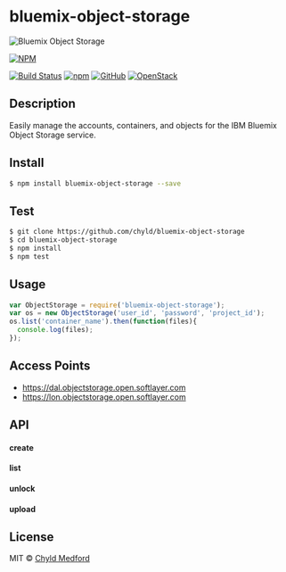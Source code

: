 # bluemix-object-storage

![Bluemix Object Storage](https://raw.githubusercontent.com/chyld/bluemix-object-storage/master/images/os.png)

[![NPM](https://nodei.co/npm/bluemix-object-storage.png?downloads=true&downloadRank=true&stars=true)](https://nodei.co/npm/bluemix-object-storage/)

[![Build Status](https://travis-ci.org/chyld/bluemix-object-storage.svg?branch=master)](https://travis-ci.org/chyld/bluemix-object-storage)
[![npm](https://badge.fury.io/js/bluemix-object-storage.svg)](https://www.npmjs.com/package/bluemix-object-storage)
[![GitHub](https://img.shields.io/badge/github-code-blue.svg)](https://github.com/chyld/bluemix-object-storage)
[![OpenStack](https://img.shields.io/badge/openstack-docs-orange.svg)](http://developer.openstack.org/api-ref-objectstorage-v1.html)


## Description
Easily manage the accounts, containers, and objects for the IBM Bluemix Object Storage service.


## Install
```sh
$ npm install bluemix-object-storage --save
```


## Test
```sh
$ git clone https://github.com/chyld/bluemix-object-storage
$ cd bluemix-object-storage
$ npm install
$ npm test
```


## Usage
```js
var ObjectStorage = require('bluemix-object-storage');
var os = new ObjectStorage('user_id', 'password', 'project_id');
os.list('container_name').then(function(files){
  console.log(files);
});
```


## Access Points
- https://dal.objectstorage.open.softlayer.com
- https://lon.objectstorage.open.softlayer.com


## API
#### create
#### list
#### unlock
#### upload


## License
MIT © [Chyld Medford](https://github.com/chyld)
